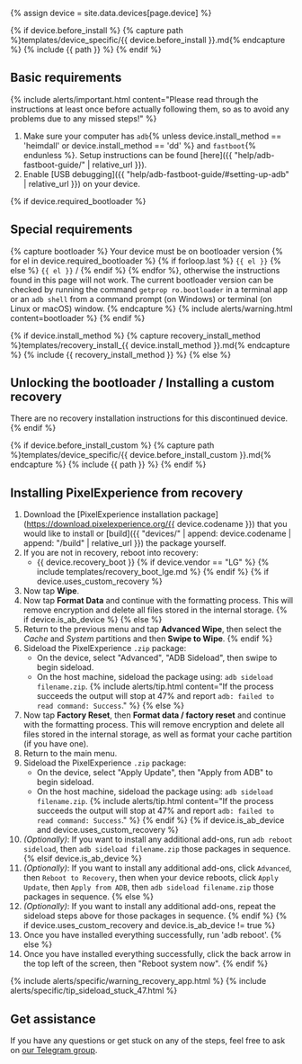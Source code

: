 {% assign device = site.data.devices[page.device] %}

{% if device.before_install %}
{% capture path %}templates/device_specific/{{ device.before_install }}.md{% endcapture %}
{% include {{ path }} %}
{% endif %}

## Basic requirements

{% include alerts/important.html content="Please read through the instructions at least once before actually following them, so as to avoid any problems due to any missed steps!" %}

1. Make sure your computer has `adb`{% unless device.install_method == 'heimdall' or device.install_method == 'dd' %} and `fastboot`{% endunless %}. Setup instructions can be found [here]({{ "help/adb-fastboot-guide/" | relative_url }}).
2. Enable [USB debugging]({{ "help/adb-fastboot-guide/#setting-up-adb" | relative_url }}) on your device.

{% if device.required_bootloader %}
## Special requirements

{% capture bootloader %}
Your device must be on bootloader version {% for el in device.required_bootloader %} {% if forloop.last %} `{{ el }}` {% else %} `{{ el }}` / {% endif %} {% endfor %}, otherwise the instructions found in this page will not work.
The current bootloader version can be checked by running the command `getprop ro.bootloader` in a terminal app or an `adb shell` from a command prompt (on Windows) or terminal (on Linux or macOS) window.
{% endcapture %}
{% include alerts/warning.html content=bootloader %}
{% endif %}

{% if device.install_method %}
{% capture recovery_install_method %}templates/recovery_install_{{ device.install_method }}.md{% endcapture %}
{% include {{ recovery_install_method }} %}
{% else %}
## Unlocking the bootloader / Installing a custom recovery

There are no recovery installation instructions for this discontinued device.
{% endif %}

{% if device.before_install_custom %}
{% capture path %}templates/device_specific/{{ device.before_install_custom }}.md{% endcapture %}
{% include {{ path }} %}
{% endif %}

## Installing PixelExperience from recovery

1. Download the [PixelExperience installation package](https://download.pixelexperience.org/{{ device.codename }}) that you would like to install or [build]({{ "devices/" | append: device.codename | append: "/build" | relative_url }}) the package yourself.
2. If you are not in recovery, reboot into recovery:
    * {{ device.recovery_boot }}
    {% if device.vendor == "LG" %}
        {% include templates/recovery_boot_lge.md %}
    {% endif %}
{% if device.uses_custom_recovery %}
3. Now tap **Wipe**.
4. Now tap **Format Data** and continue with the formatting process. This will remove encryption and delete all files stored in the internal storage.
{% if device.is_ab_device %}
{% else %}
5. Return to the previous menu and tap **Advanced Wipe**, then select the *Cache* and *System* partitions and then **Swipe to Wipe**.
{% endif %}
6. Sideload the PixelExperience `.zip` package:
    * On the device, select "Advanced", "ADB Sideload", then swipe to begin sideload.
    * On the host machine, sideload the package using: `adb sideload filename.zip`.
        {% include alerts/tip.html content="If the process succeeds the output will stop at 47% and report `adb: failed to read command: Success`." %}
{% else %}
3. Now tap **Factory Reset**, then **Format data / factory reset** and continue with the formatting process. This will remove encryption and delete all files stored in the internal storage, as well as format your cache partition (if you have one).
5. Return to the main menu.
6. Sideload the PixelExperience `.zip` package:
    * On the device, select "Apply Update", then "Apply from ADB" to begin sideload.
    * On the host machine, sideload the package using: `adb sideload filename.zip`.
        {% include alerts/tip.html content="If the process succeeds the output will stop at 47% and report `adb: failed to read command: Success`." %}
{% endif %}
{% if device.is_ab_device and device.uses_custom_recovery %}
7. _(Optionally)_: If you want to install any additional add-ons, run `adb reboot sideload`, then `adb sideload filename.zip` those packages in sequence.
{% elsif device.is_ab_device %}
7. _(Optionally)_: If you want to install any additional add-ons, click `Advanced`, then `Reboot to Recovery`, then when your device reboots, click `Apply Update`, then `Apply from ADB`, then `adb sideload filename.zip` those packages in sequence.
{% else %}
7. _(Optionally)_: If you want to install any additional add-ons, repeat the sideload steps above for those packages in sequence.
{% endif %}
{% if device.uses_custom_recovery and device.is_ab_device != true %}
8. Once you have installed everything successfully, run 'adb reboot'.
{% else %}
8. Once you have installed everything successfully, click the back arrow in the top left of the screen, then "Reboot system now".
{% endif %}

{% include alerts/specific/warning_recovery_app.html %}
{% include alerts/specific/tip_sideload_stuck_47.html %}

## Get assistance

If you have any questions or get stuck on any of the steps, feel free to ask on [our Telegram group](https://t.me/pixelexperiencechat).

